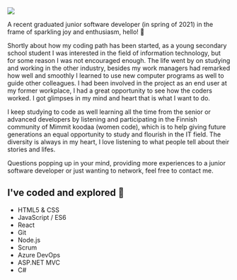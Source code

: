 <img src="https://www.canva.com/design/DAEsO_DSYqw/f8oLYsvBmahA_YtjZYxr3w/view?utm_content=DAEsO_DSYqw&utm_campaign=designshare&utm_medium=link&utm_source=publishsharelink">

A recent graduated junior software developer (in spring of 2021) in the frame of sparkling joy and enthusiasm, hello! 👋

Shortly about how my coding path has been started, as a young secondary school student I was interested in the field of information technology, but for some reason I was not encouraged enough. The life went by on studying and working in the other industry, besides my work managers had remarked how well and smoothly I learned to use new computer programs as well to guide other colleagues. I had been involved in the project as an end user at my former workplace, I had a great opportunity to see how the coders worked. I got glimpses in my mind and heart that is what I want to do.

I keep studying to code as well learning all the time from the senior or advanced developers by listening and participating in the Finnish community of Mimmit koodaa (women code), which is to help giving future generations an equal opportunity to study and flourish in the IT field. The diversity is always in my heart, I love listening to what people tell about their stories and lifes.

Questions popping up in your mind, providing more experiences to a junior software developer or just wanting to network, feel free to contact me.

  ## I've coded and explored  🦄

- HTML5 & CSS         
- JavaScript / ES6
- React 
- Git 
- Node.js 
- Scrum 
- Azure DevOps 
- ASP.NET MVC
- C#

